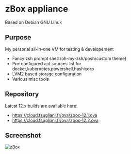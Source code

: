 # zBox appliance

Based on Debian GNU Linux

## Purpose

My personal all-in-one VM for testing & developement

- Fancy zsh prompt shell (oh-my-zsh/posh/custom theme)
- Pre-configured apt sources list for docker,kubernetes,powershell,hashicorp
- LVM2 based storage configuration
- Various misc tools


## Repository

Latest 12.x builds are available here:

- https://cloud.tsugliani.fr/ova/zbox-12.1.ova
- https://cloud.tsugliani.fr/ova/zbox-12.2.ova


## Screenshot

![zBox](https://cloud.tsugliani.fr/zbox-defaults.png)
